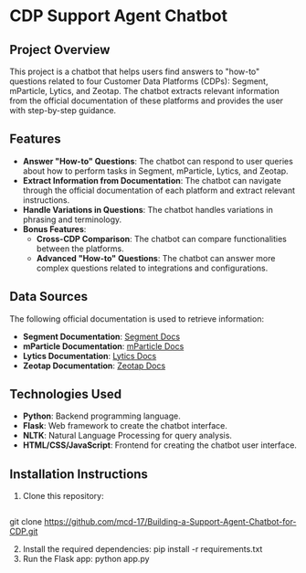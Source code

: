 # CDP Support Agent Chatbot

## Project Overview
This project is a chatbot that helps users find answers to "how-to" questions related to four Customer Data Platforms (CDPs): Segment, mParticle, Lytics, and Zeotap. The chatbot extracts relevant information from the official documentation of these platforms and provides the user with step-by-step guidance.

## Features
- **Answer "How-to" Questions**: The chatbot can respond to user queries about how to perform tasks in Segment, mParticle, Lytics, and Zeotap.
- **Extract Information from Documentation**: The chatbot can navigate through the official documentation of each platform and extract relevant instructions.
- **Handle Variations in Questions**: The chatbot handles variations in phrasing and terminology.
- **Bonus Features**:
  - **Cross-CDP Comparison**: The chatbot can compare functionalities between the platforms.
  - **Advanced "How-to" Questions**: The chatbot can answer more complex questions related to integrations and configurations.

## Data Sources
The following official documentation is used to retrieve information:
- **Segment Documentation**: [Segment Docs](https://segment.com/docs/?ref=nav)
- **mParticle Documentation**: [mParticle Docs](https://docs.mparticle.com/)
- **Lytics Documentation**: [Lytics Docs](https://docs.lytics.com/)
- **Zeotap Documentation**: [Zeotap Docs](https://docs.zeotap.com/home/en-us/)

## Technologies Used
- **Python**: Backend programming language.
- **Flask**: Web framework to create the chatbot interface.
- **NLTK**: Natural Language Processing for query analysis.
- **HTML/CSS/JavaScript**: Frontend for creating the chatbot user interface.

## Installation Instructions
1. Clone this repository:
   ```bash
 git clone  https://github.com/mcd-17/Building-a-Support-Agent-Chatbot-for-CDP.git
 
2. Install the required dependencies:
   pip install -r requirements.txt
3. Run the Flask app:
   python app.py
   
